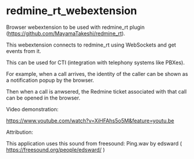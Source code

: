# redmine_rt_webextension
Browser webextension to be used with redmine_rt plugin (https://github.com/MayamaTakeshi/redmine_rt).

This webextension connects to redmine_rt using WebSockets and get events from it.

This can be used for CTI (integration with telephony systems like PBXes). 

For example, when a call arrives, the identity of the caller can be shown as a notification popup by the browser.

Then when a call is anwsered, the Redmine ticket associated with that call can be opened in the browser.

Video demonstration:

https://www.youtube.com/watch?v=XiHFAhs5o5M&feature=youtu.be

Attribution:

This application uses this sound from freesound:
Ping.wav by edsward ( https://freesound.org/people/edsward/ )

